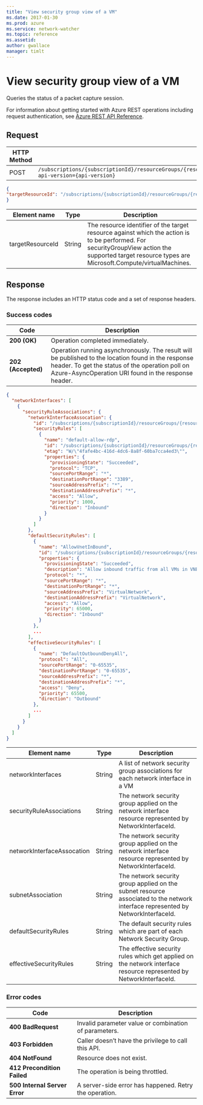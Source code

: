 ```yaml
---
title: "View security group view of a VM"
ms.date: 2017-01-30
ms.prod: azure
ms.service: network-watcher
ms.topic: reference
ms.assetid: 
author: gwallace
manager: timlt
---
```


# View security group view of a VM

Queries the status of a packet capture session.

For information about getting started with Azure REST operations including request authentication, see [Azure REST API Reference](../../../index.md).

## Request

| HTTP Method | URI|  
| ----------- |----|  
| POST | `/subscriptions/{subscriptionId}/resourceGroups/{resourceGroupName}/providers/Microsoft.Network/networkWatchers/{networkWatcherName}/securityGroupView?api-version={api-version}` |

```json
{ 
"targetResourceId": "/subscriptions/{subscriptionId}/resourceGroups/{resourceGroupName}/providers/Microsoft.compute/virtualMachine/{virtualMachineName}" 
}
```

|Element name| Type |Description|
|--|--|--|
|targetResourceId| String |The resource identifier of the target resource against which the action is to be performed. For securityGroupView action the supported target resource types are Microsoft.Compute/virtualMachines.|

## Response  

The response includes an HTTP status code and a set of response headers.

### Success codes

| Code | Description |
| ---- | ----------- |
| **200 (OK)** | Operation completed immediately. | 
| **202 (Accepted)** | Operation running asynchronously. The result will be published to the location found in the response header. To get the status of the operation poll on Azure-AsyncOperation URI found in the response header. | 

```json
{
  "networkInterfaces": [
    {
      "securityRuleAssociations": {
        "networkInterfaceAssocation": {
          "id": "/subscriptions/{subscriptionId}/resourceGroups/{resourceGroupName}/providers/Microsoft.Network/networkInterfaces/{nicName}",
          "securityRules": [
            {
              "name": "default-allow-rdp",
              "id": "/subscriptions/{subscriptionId}/resourceGroups/{resourceGroupName}/providers/Microsoft.Network/networkSecurityGroups/{nsgName}/securityRules/default-allow-rdp",
              "etag": "W/\"4fafe4bc-416d-4dc6-8a8f-60ba7cca4ed3\"",
              "properties": {
                "provisioningState": "Succeeded",
                "protocol": "TCP",
                "sourcePortRange": "*",
                "destinationPortRange": "3389",
                "sourceAddressPrefix": "*",
                "destinationAddressPrefix": "*",
                "access": "Allow",
                "priority": 1000,
                "direction": "Inbound"
              }
            }
          ]
        },
        "defaultSecurityRules": [
          {
            "name": "AllowVnetInBound",
            "id": "/subscriptions/{subscriptionId}/resourceGroups/{resourceGroupName}/providers/Microsoft.Network/networkSecurityGroups/{nsgName}/defaultSecurityRules/",
            "properties": {
              "provisioningState": "Succeeded",
              "description": "Allow inbound traffic from all VMs in VNET",
              "protocol": "*",
              "sourcePortRange": "*",
              "destinationPortRange": "*",
              "sourceAddressPrefix": "VirtualNetwork",
              "destinationAddressPrefix": "VirtualNetwork",
              "access": "Allow",
              "priority": 65000,
              "direction": "Inbound"
            }
          },
          ...
        ],
        "effectiveSecurityRules": [
          {
            "name": "DefaultOutboundDenyAll",
            "protocol": "All",
            "sourcePortRange": "0-65535",
            "destinationPortRange": "0-65535",
            "sourceAddressPrefix": "*",
            "destinationAddressPrefix": "*",
            "access": "Deny",
            "priority": 65500,
            "direction": "Outbound"
          },
          ...
        ]
      }
    }
  ]
}
```

|Element name |Type| Description|
|---|---|---|
|networkInterfaces| String |A list of network security group associations for each network interface in a VM|
|securityRuleAssociations| String |The network security group applied on the network interface resource represented by NetworkInterfaceId.|
|networkInterfaceAssocation| String| The network security group applied on the network interface resource represented by NetworkInterfaceId.|
|subnetAssociation |String |The network security group applied on the subnet resource associated to the network interface represented by NetworkInterfaceId.|
|defaultSecurityRules |String |The default security rules which are part of each Network Security Group.|
|effectiveSecurityRules| String| The effective security rules which get applied on the network interface resource represented by NetworkInterfaceId.|

### Error codes

| Code | Description |
| ---- | ----------- |
| **400 BadRequest** | Invalid parameter value or combination of parameters. | 
| **403 Forbidden** | Caller doesn’t have the privilege to call this API. |
| **404 NotFound** | Resource does not exist. |
| **412 Precondition Failed** | The operation is being throttled. |
| **500 Internal Server Error** |  A server-side error has happened. Retry the operation. |     



 